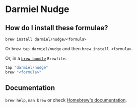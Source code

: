 # Darmiel Nudge

## How do I install these formulae?

`brew install darmiel/nudge/<formula>`

Or `brew tap darmiel/nudge` and then `brew install <formula>`.

Or, in a [`brew bundle`](https://github.com/Homebrew/homebrew-bundle) `Brewfile`:

```ruby
tap "darmiel/nudge"
brew "<formula>"
```

## Documentation

`brew help`, `man brew` or check [Homebrew's documentation](https://docs.brew.sh).
